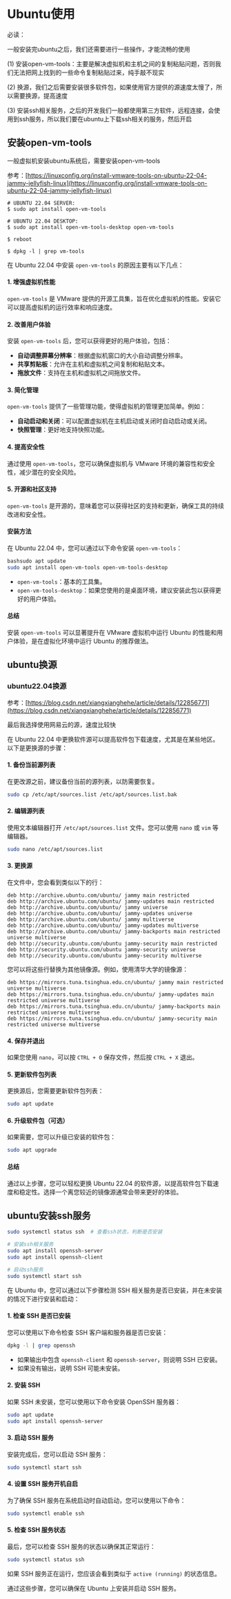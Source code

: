# Ubuntu使用

必读：

一般安装完ubuntu之后，我们还需要进行一些操作，才能流畅的使用

(1) 安装open-vm-tools：主要是解决虚拟机和主机之间的复制粘贴问题，否则我们无法把网上找到的一些命令复制粘贴过来，纯手敲不现实

(2) 换源，我们之后需要安装很多软件包，如果使用官方提供的源速度太慢了，所以需要换源，提高速度

(3) 安装ssh相关服务，之后的开发我们一般都使用第三方软件，远程连接，会使用到ssh服务，所以我们要在ubuntu上下载ssh相关的服务，然后开启





## 安装open-vm-tools



一般虚拟机安装ubuntu系统后，需要安装open-vm-tools

参考：[https://linuxconfig.org/install-vmware-tools-on-ubuntu-22-04-jammy-jellyfish-linux](https://linuxconfig.org/install-vmware-tools-on-ubuntu-22-04-jammy-jellyfish-linux)

```
# UBUNTU 22.04 SERVER:
$ sudo apt install open-vm-tools

# UBUNTU 22.04 DESKTOP:
$ sudo apt install open-vm-tools-desktop open-vm-tools

$ reboot

$ dpkg -l | grep vm-tools
```



在 Ubuntu 22.04 中安装 `open-vm-tools` 的原因主要有以下几点：

#### 1. **增强虚拟机性能**

`open-vm-tools` 是 VMware 提供的开源工具集，旨在优化虚拟机的性能。安装它可以提高虚拟机的运行效率和响应速度。

#### 2. **改善用户体验**

安装 `open-vm-tools` 后，您可以获得更好的用户体验，包括：

* **自动调整屏幕分辨率**：根据虚拟机窗口的大小自动调整分辨率。
* **共享剪贴板**：允许在主机和虚拟机之间复制和粘贴文本。
* **拖放文件**：支持在主机和虚拟机之间拖放文件。

#### 3. **简化管理**

`open-vm-tools` 提供了一些管理功能，使得虚拟机的管理更加简单。例如：

* **自动启动和关闭**：可以配置虚拟机在主机启动或关闭时自动启动或关闭。
* **快照管理**：更好地支持快照功能。

#### 4. **提高安全性**

通过使用 `open-vm-tools`，您可以确保虚拟机与 VMware 环境的兼容性和安全性，减少潜在的安全风险。

#### 5. **开源和社区支持**

`open-vm-tools` 是开源的，意味着您可以获得社区的支持和更新，确保工具的持续改进和安全性。

#### 安装方法

在 Ubuntu 22.04 中，您可以通过以下命令安装 `open-vm-tools`：

```bash
bashsudo apt update  
sudo apt install open-vm-tools open-vm-tools-desktop  
```

* `open-vm-tools`：基本的工具集。
* `open-vm-tools-desktop`：如果您使用的是桌面环境，建议安装此包以获得更好的用户体验。

#### 总结

安装 `open-vm-tools` 可以显著提升在 VMware 虚拟机中运行 Ubuntu 的性能和用户体验，是在虚拟化环境中运行 Ubuntu 的推荐做法。







## ubuntu换源

### ubuntu22.04换源

参考：[https://blog.csdn.net/xiangxianghehe/article/details/122856771](https://blog.csdn.net/xiangxianghehe/article/details/122856771)

最后我选择使用网易云的源，速度比较快



在 Ubuntu 22.04 中更换软件源可以提高软件包下载速度，尤其是在某些地区。以下是更换源的步骤：

#### 1. 备份当前源列表

在更改源之前，建议备份当前的源列表，以防需要恢复。

```bash
sudo cp /etc/apt/sources.list /etc/apt/sources.list.bak  
```

#### 2. 编辑源列表

使用文本编辑器打开 `/etc/apt/sources.list` 文件。您可以使用 `nano` 或 `vim` 等编辑器。

```bash
sudo nano /etc/apt/sources.list  
```

#### 3. 更换源

在文件中，您会看到类似以下的行：

```plaintext
deb http://archive.ubuntu.com/ubuntu/ jammy main restricted  
deb http://archive.ubuntu.com/ubuntu/ jammy-updates main restricted  
deb http://archive.ubuntu.com/ubuntu/ jammy universe  
deb http://archive.ubuntu.com/ubuntu/ jammy-updates universe  
deb http://archive.ubuntu.com/ubuntu/ jammy multiverse  
deb http://archive.ubuntu.com/ubuntu/ jammy-updates multiverse  
deb http://archive.ubuntu.com/ubuntu/ jammy-backports main restricted universe multiverse  
deb http://security.ubuntu.com/ubuntu jammy-security main restricted  
deb http://security.ubuntu.com/ubuntu jammy-security universe  
deb http://security.ubuntu.com/ubuntu jammy-security multiverse  
```

您可以将这些行替换为其他镜像源。例如，使用清华大学的镜像源：

```plaintext
deb https://mirrors.tuna.tsinghua.edu.cn/ubuntu/ jammy main restricted universe multiverse  
deb https://mirrors.tuna.tsinghua.edu.cn/ubuntu/ jammy-updates main restricted universe multiverse  
deb https://mirrors.tuna.tsinghua.edu.cn/ubuntu/ jammy-backports main restricted universe multiverse  
deb https://mirrors.tuna.tsinghua.edu.cn/ubuntu/ jammy-security main restricted universe multiverse  
```

#### 4. 保存并退出

如果您使用 `nano`，可以按 `CTRL + O` 保存文件，然后按 `CTRL + X` 退出。

#### 5. 更新软件包列表

更换源后，您需要更新软件包列表：

```bash
sudo apt update  
```

#### 6. 升级软件包（可选）

如果需要，您可以升级已安装的软件包：

```bash
sudo apt upgrade  
```

#### 总结

通过以上步骤，您可以轻松更换 Ubuntu 22.04 的软件源，以提高软件包下载速度和稳定性。选择一个离您较近的镜像源通常会带来更好的体验。





## ubuntu安装ssh服务

```bash
sudo systemctl status ssh  # 查看ssh状态，判断是否安装

# 安装ssh相关服务
sudo apt install openssh-server
sudo apt install openssh-client

# 启动ssh服务
sudo systemctl start ssh
```



在 Ubuntu 中，您可以通过以下步骤检测 SSH 相关服务是否已安装，并在未安装的情况下进行安装和启动：

#### 1. 检查 SSH 是否已安装

您可以使用以下命令检查 SSH 客户端和服务器是否已安装：

```bash
dpkg -l | grep openssh  
```

* 如果输出中包含 `openssh-client` 和 `openssh-server`，则说明 SSH 已安装。
* 如果没有输出，说明 SSH 可能未安装。

#### 2. 安装 SSH

如果 SSH 未安装，您可以使用以下命令安装 OpenSSH 服务器：

```bash
sudo apt update  
sudo apt install openssh-server  
```

#### 3. 启动 SSH 服务

安装完成后，您可以启动 SSH 服务：

```bash
sudo systemctl start ssh  
```

#### 4. 设置 SSH 服务开机自启

为了确保 SSH 服务在系统启动时自动启动，您可以使用以下命令：

```bash
sudo systemctl enable ssh  
```

#### 5. 检查 SSH 服务状态

最后，您可以检查 SSH 服务的状态以确保其正常运行：

```bash
sudo systemctl status ssh  
```

如果 SSH 服务正在运行，您应该会看到类似于 `active (running)` 的状态信息。

通过这些步骤，您可以确保在 Ubuntu 上安装并启动 SSH 服务。
